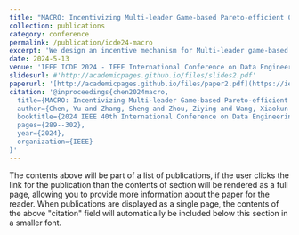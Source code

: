 ```yaml
---
title: "MACRO: Incentivizing Multi-leader Game-based Pareto-efficient Crowdsourcing for Video Analytics"
collection: publications
category: conference
permalink: /publication/icde24-macro
excerpt: 'We design an incentive mechanism for Multi-leader game-based video Analytics upon CROwdsourcing, named MACRO, to over-come the above situation. '
date: 2024-5-13
venue: 'IEEE ICDE 2024 - IEEE International Conference on Data Engineering'
slidesurl: #'http://academicpages.github.io/files/slides2.pdf'
paperurl: '[http://academicpages.github.io/files/paper2.pdf](https://ieeexplore.ieee.org/abstract/document/10598110)'
citation: '@inproceedings{chen2024macro,
  title={MACRO: Incentivizing Multi-leader Game-based Pareto-efficient Crowdsourcing for Video Analytics},
  author={Chen, Yu and Zhang, Sheng and Zhou, Ziying and Wang, Xiaokun and Liang, Yu and Chen, Ning and Yan, Yuting and Xiao, Mingjun and Wu, Jie and Qian, Zhuzhong and others},
  booktitle={2024 IEEE 40th International Conference on Data Engineering (ICDE)},
  pages={289--302},
  year={2024},
  organization={IEEE}
}'
---
```


The contents above will be part of a list of publications, if the user clicks the link for the publication than the contents of section will be rendered as a full page, allowing you to provide more information about the paper for the reader. When publications are displayed as a single page, the contents of the above "citation" field will automatically be included below this section in a smaller font.
